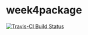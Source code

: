 # week4package
[![Travis-CI Build Status](https://travis-ci.org/.svg?branch=master)](https://travis-ci.org/)
